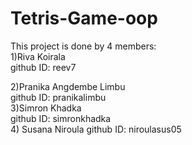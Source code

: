 # Tetris-Game-oop
This project is done by 4 members:<br>
1)Riva Koirala<br>
 github ID: reev7<br>
 
2)Pranika Angdembe Limbu<br>
 github ID: pranikalimbu<br>
3)Simron Khadka<br>
 github ID: simronkhadka<br>
4) Susana Niroula
 github ID: niroulasus05<br>
